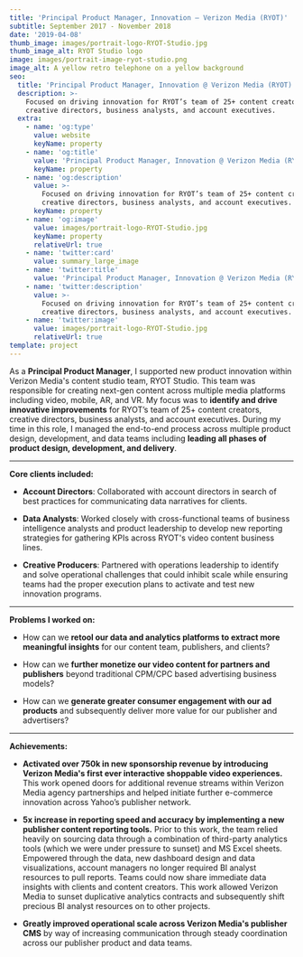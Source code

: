 ```yaml
---
title: 'Principal Product Manager, Innovation — Verizon Media (RYOT)'
subtitle: September 2017 - November 2018
date: '2019-04-08'
thumb_image: images/portrait-logo-RYOT-Studio.jpg
thumb_image_alt: RYOT Studio logo
image: images/portrait-image-ryot-studio.png
image_alt: A yellow retro telephone on a yellow background
seo:
  title: 'Principal Product Manager, Innovation @ Verizon Media (RYOT)'
  description: >-
    Focused on driving innovation for RYOT’s team of 25+ content creators,
    creative directors, business analysts, and account executives.
  extra:
    - name: 'og:type'
      value: website
      keyName: property
    - name: 'og:title'
      value: 'Principal Product Manager, Innovation @ Verizon Media (RYOT)'
      keyName: property
    - name: 'og:description'
      value: >-
        Focused on driving innovation for RYOT’s team of 25+ content creators,
        creative directors, business analysts, and account executives.
      keyName: property
    - name: 'og:image'
      value: images/portrait-logo-RYOT-Studio.jpg
      keyName: property
      relativeUrl: true
    - name: 'twitter:card'
      value: summary_large_image
    - name: 'twitter:title'
      value: 'Principal Product Manager, Innovation @ Verizon Media (RYOT)'
    - name: 'twitter:description'
      value: >-
        Focused on driving innovation for RYOT’s team of 25+ content creators,
        creative directors, business analysts, and account executives.
    - name: 'twitter:image'
      value: images/portrait-logo-RYOT-Studio.jpg
      relativeUrl: true
template: project
---
```

As a **Principal Product Manager**, I supported new product innovation within Verizon Media's content studio team, RYOT Studio. This team was responsible for creating next-gen content across multiple media platforms including video, mobile, AR, and VR. My focus was to **identify and drive innovative improvements** for RYOT’s team of 25+ content creators, creative directors, business analysts, and account executives. During my time in this role, I managed the end-to-end process across multiple product design, development, and data teams including **leading all phases of product design, development, and delivery**.

<HR>

**Core clients included:**

*   **Account Directors**: Collaborated with account directors in search of best practices for communicating data narratives for clients.

<!---->

*   **Data Analysts**: Worked closely with cross-functional teams of business intelligence analysts and product leadership to develop new reporting strategies for gathering KPIs across RYOT's video content business lines.

<!---->

*   **Creative Producers**: Partnered with operations leadership to identify and solve operational challenges that could inhibit scale while ensuring teams had the proper execution plans to activate and test new innovation programs.

<HR>

**Problems I worked on:**

*   How can we **retool our data and analytics platforms to extract more meaningful insights** for our content team, publishers, and clients?

<!---->

*   How can we **further monetize our video content for partners and publishers** beyond traditional CPM/CPC based advertising business models?

<!---->

*   How can we **generate greater consumer engagement with our ad products** and subsequently deliver more value for our publisher and advertisers?

***

**Achievements:**

*   **Activated over 750k in new sponsorship revenue by introducing Verizon Media's first ever interactive shoppable video experiences.** This work opened doors for additional revenue streams within Verizon Media agency partnerships and helped initiate further e-commerce innovation across Yahoo’s publisher network.

<!---->

*   **5x increase in reporting speed and accuracy by implementing a new publisher content reporting tools.** Prior to this work, the team relied heavily on sourcing data through a combination of third-party analytics tools (which we were under pressure to sunset) and MS Excel sheets. Empowered through the data, new dashboard design and data visualizations, account managers no longer required BI analyst resources to pull reports. Teams could now share immediate data insights with clients and content creators. This work allowed Verizon Media to sunset duplicative analytics contracts and subsequently shift precious BI analyst resources on to other projects.

<!---->

*   **Greatly improved operational scale across Verizon Media's publisher CMS** by way of increasing communication through steady coordination across our publisher product and data teams.
